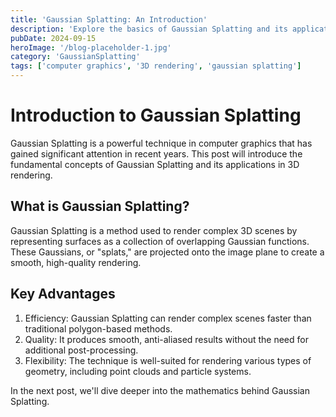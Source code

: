 ```yaml
---
title: 'Gaussian Splatting: An Introduction'
description: 'Explore the basics of Gaussian Splatting and its applications in computer graphics'
pubDate: 2024-09-15
heroImage: '/blog-placeholder-1.jpg'
category: 'GaussianSplatting'
tags: ['computer graphics', '3D rendering', 'gaussian splatting']
---
```


# Introduction to Gaussian Splatting

Gaussian Splatting is a powerful technique in computer graphics that has gained significant attention in recent years. This post will introduce the fundamental concepts of Gaussian Splatting and its applications in 3D rendering.

## What is Gaussian Splatting?

Gaussian Splatting is a method used to render complex 3D scenes by representing surfaces as a collection of overlapping Gaussian functions. These Gaussians, or "splats," are projected onto the image plane to create a smooth, high-quality rendering.

## Key Advantages

1. Efficiency: Gaussian Splatting can render complex scenes faster than traditional polygon-based methods.
2. Quality: It produces smooth, anti-aliased results without the need for additional post-processing.
3. Flexibility: The technique is well-suited for rendering various types of geometry, including point clouds and particle systems.

In the next post, we'll dive deeper into the mathematics behind Gaussian Splatting.